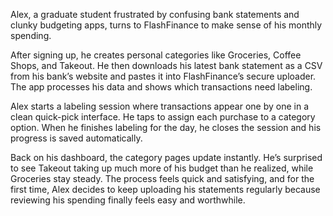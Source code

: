 Alex, a graduate student frustrated by confusing bank statements and clunky budgeting apps, turns to FlashFinance to make sense of his monthly spending.

After signing up, he creates personal categories like Groceries, Coffee Shops, and Takeout. He then downloads his latest bank statement as a CSV from his bank’s website and pastes it into FlashFinance’s secure uploader. The app processes his data and shows which transactions need labeling.

Alex starts a labeling session where transactions appear one by one in a clean quick-pick interface. He taps to assign each purchase to a category option. When he finishes labeling for the day, he closes the session and his progress is saved automatically.

Back on his dashboard, the category pages update instantly. He’s surprised to see Takeout taking up much more of his budget than he realized, while Groceries stay steady. The process feels quick and satisfying, and for the first time, Alex decides to keep uploading his statements regularly because reviewing his spending finally feels easy and worthwhile.
